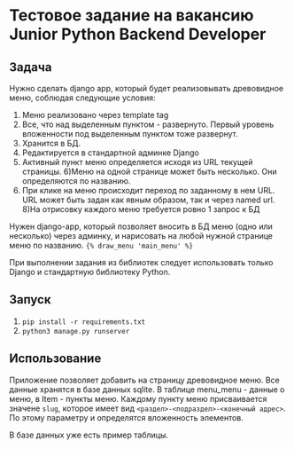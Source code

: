 # Тестовое задание на вакансию Junior Python Backend Developer

## Задача 

Нужно сделать django app, который будет реализовывать древовидное меню, соблюдая следующие условия:
1) Меню реализовано через template tag
2) Все, что над выделенным пунктом - развернуто. Первый уровень вложенности под выделенным пунктом тоже развернут.
3) Хранится в БД.
4) Редактируется в стандартной админке Django
5) Активный пункт меню определяется исходя из URL текущей страницы.
6)Меню на одной странице может быть несколько. Они определяются по названию.
7) При клике на меню происходит переход по заданному в нем URL. URL может быть задан как явным образом, так и через named url.
8)На отрисовку каждого меню требуется ровно 1 запрос к БД
 
 Нужен django-app, который позволяет вносить в БД меню (одно или несколько) через админку, и нарисовать на любой нужной странице меню по названию.
 `{% draw_menu 'main_menu' %}`
 
 При выполнении задания из библиотек следует использовать только Django и стандартную библиотеку Python.

## Запуск

1) `pip install -r requirements.txt`
2) `python3 manage.py runserver`

## Использование

Приложение позволяет добавить на страницу древовидное меню. Все данные хранятся в базе данных sqlite. В таблице menu_menu - данные о меню, в Item - пункты меню. Каждому пункту меню присваивается значене `slug`, которое имеет вид `<раздел>-<подраздел>-<конечный адрес>`. По этому параметру и определятся вложенность элементов. 

В базе данных уже есть пример таблицы. 

